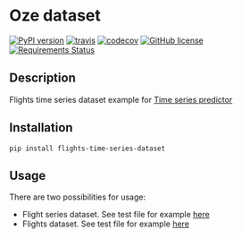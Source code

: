 # Oze dataset

[![PyPI version](https://badge.fury.io/py/flights-time-series-dataset.svg)](https://badge.fury.io/py/flights-time-series-dataset) [![travis](https://app.travis-ci.com/krypton-unite/flights_time_series_dataset.svg?branch=master)](https://app.travis-ci.com/github/krypton-unite/flights_time_series_dataset) [![codecov](https://codecov.io/gh/krypton-unite/flights_time_series_dataset/branch/master/graph/badge.svg)](https://codecov.io/gh/krypton-unite/flights-time-series-dataset) [![GitHub license](https://img.shields.io/github/license/krypton-unite/flights_time_series_dataset)](https://github.com/krypton-unite/flights_time_series_dataset) [![Requirements Status](https://requires.io/github/krypton-unite/flights_time_series_dataset/requirements.svg?branch=master)](https://requires.io/github/krypton-unite/flights_time_series_dataset/requirements/?branch=master)

## Description
Flights time series dataset example for [Time series predictor](https://github.com/krypton-unite/time_series_predictor)

## Installation

```terminal
pip install flights-time-series-dataset
```

## Usage

There are two possibilities for usage:
- Flight series dataset. See test file for example [here](https://github.com/krypton-unite/flights_time_series_dataset/blob/master/tests/flight_series_dataset_test.py)
- Flights dataset. See test file for example [here](https://github.com/krypton-unite/flights_time_series_dataset/blob/master/tests/flights_dataset_test.py)